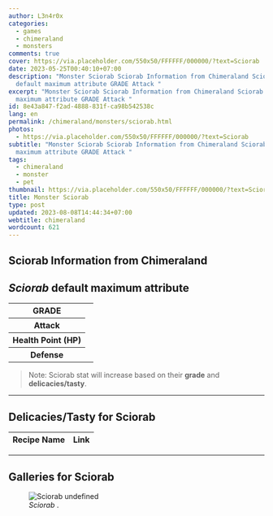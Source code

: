 ```yaml
---
author: L3n4r0x
categories:
  - games
  - chimeraland
  - monsters
comments: true
cover: https://via.placeholder.com/550x50/FFFFFF/000000/?text=Sciorab
date: 2023-05-25T00:40:10+07:00
description: "Monster Sciorab Sciorab Information from Chimeraland Sciorab
  default maximum attribute GRADE Attack "
excerpt: "Monster Sciorab Sciorab Information from Chimeraland Sciorab default
  maximum attribute GRADE Attack "
id: 8e43a847-f2ad-4888-831f-ca98b542538c
lang: en
permalink: /chimeraland/monsters/sciorab.html
photos:
  - https://via.placeholder.com/550x50/FFFFFF/000000/?text=Sciorab
subtitle: "Monster Sciorab Sciorab Information from Chimeraland Sciorab default
  maximum attribute GRADE Attack "
tags:
  - chimeraland
  - monster
  - pet
thumbnail: https://via.placeholder.com/550x50/FFFFFF/000000/?text=Sciorab
title: Monster Sciorab
type: post
updated: 2023-08-08T14:44:34+07:00
webtitle: chimeraland
wordcount: 621
---
```


<link
  rel="stylesheet"
  href="https://rawcdn.githack.com/dimaslanjaka/Web-Manajemen/870a349/css/bootstrap-5-3-0-alpha3-wrapper.css"
/>
<section id="bootstrap-wrapper">
  <div data-bs-theme="dark">
    <h2>Sciorab Information from Chimeraland</h2>
    <h2 id="attribute"><i>Sciorab</i> default maximum attribute</h2>
    <div class="row">
      <div class="col mb-2">
        <div class="card">
          <div class="card-body">
            <table>
              <tr>
                <th>GRADE</th>
                <td><br /></td>
              </tr>
              <tr>
                <th>Attack</th>
                <td></td>
              </tr>
              <tr>
                <th>Health Point (HP)</th>
                <td></td>
              </tr>
              <tr>
                <th>Defense</th>
                <td></td>
              </tr>
            </table>
          </div>
        </div>
      </div>
    </div>
    <blockquote class="bd-callout bd-callout-warning">
      Note: Sciorab stat will increase based on their <b>grade</b> and
      <b>delicacies/tasty</b>.
    </blockquote>
    <hr />
    <h2 id="delicacies">Delicacies/Tasty for Sciorab</h2>
    <div class="card">
      <div class="card-body">
        <div class="table-responsive">
          <table class="table table-striped">
            <thead>
              <tr>
                <th>Recipe Name</th>
                <th>Link</th>
              </tr>
            </thead>
            <tbody></tbody>
          </table>
        </div>
      </div>
    </div>
    <hr />
    <div id="gallery">
      <h2>Galleries for Sciorab</h2>
      <div class="row">
        <div class="col-lg-6 col-12">
          <figure>
            <img
              src="https://www.webmanajemen.com/undefined"
              alt="Sciorab undefined"
            />
            <figcaption style="word-wrap: break-word">
              <i>Sciorab</i> .
            </figcaption>
          </figure>
        </div>
      </div>
    </div>
  </div>
</section>